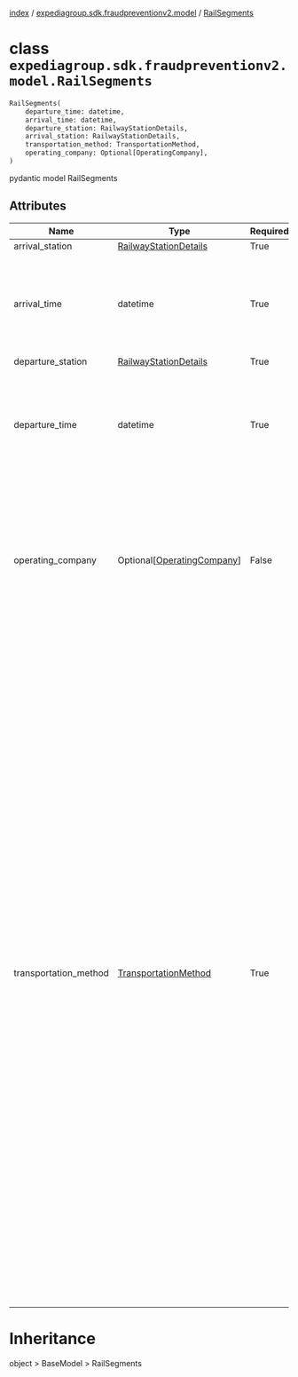 [index](index.md) /
[expediagroup.sdk.fraudpreventionv2.model](expediagroup.sdk.fraudpreventionv2.model.md)
/ [RailSegments](RailSegments.md)

# class `expediagroup.sdk.fraudpreventionv2.model.RailSegments`

```python
RailSegments(
    departure_time: datetime,
    arrival_time: datetime,
    departure_station: RailwayStationDetails,
    arrival_station: RailwayStationDetails,
    transportation_method: TransportationMethod,
    operating_company: Optional[OperatingCompany],
)
```

pydantic model RailSegments

## Attributes

| Name                  | Type                                                | Required | Description                                                                                                                                                                                                                                                                                                                                                                                                                                                                                                                                                                                                                                                                                                                                                                                                                                                                                                          |
| --------------------- | --------------------------------------------------- | -------- | -------------------------------------------------------------------------------------------------------------------------------------------------------------------------------------------------------------------------------------------------------------------------------------------------------------------------------------------------------------------------------------------------------------------------------------------------------------------------------------------------------------------------------------------------------------------------------------------------------------------------------------------------------------------------------------------------------------------------------------------------------------------------------------------------------------------------------------------------------------------------------------------------------------------- |
| arrival_station       | [RailwayStationDetails](RailwayStationDetails.md)   | True     | …                                                                                                                                                                                                                                                                                                                                                                                                                                                                                                                                                                                                                                                                                                                                                                                                                                                                                                                    |
| arrival_time          | datetime                                            | True     | The local date and time of the scheduled arrival at the destination station, in ISO-8601 date and time format `yyyy-MM-ddTHH:mm:ss.SSSZ`.                                                                                                                                                                                                                                                                                                                                                                                                                                                                                                                                                                                                                                                                                                                                                                            |
| departure_station     | [RailwayStationDetails](RailwayStationDetails.md)   | True     | …                                                                                                                                                                                                                                                                                                                                                                                                                                                                                                                                                                                                                                                                                                                                                                                                                                                                                                                    |
| departure_time        | datetime                                            | True     | The local date and time of the scheduled departure from the departure station, in ISO-8601 date and time format `yyyy-MM-ddTHH:mm:ss.SSSZ`.                                                                                                                                                                                                                                                                                                                                                                                                                                                                                                                                                                                                                                                                                                                                                                          |
| operating_company     | Optional\[[OperatingCompany](OperatingCompany.md)\] | False    | This attribute captures the name or identifier of the company responsible for operating the Rail product. It represents the specific operating entity, such as Amtrak, British Railways, or a bus company.                                                                                                                                                                                                                                                                                                                                                                                                                                                                                                                                                                                                                                                                                                           |
| transportation_method | [TransportationMethod](TransportationMethod.md)     | True     | This attribute represents the specific transportation method by which the passenger is traveling. It captures the mode of transportation used during the Rail product journey, Possible values are:<br/> - `BUS` - The Rail product includes bus transportation for certain segments of the itinerary.<br/> - `FERRY` - The Rail product involves ferry transportation as part of the journey.<br/> - `PUBLIC_TRANSPORT` - The Rail product represents the use of public transportation modes for the journey.<br/> - `TRAM` - The Rail product includes tram transportation as part of the journey.<br/> - `RAIL` - The Rail product specifically utilizes train transportation for the journey.<br/> - `TRANSFER` - The Rail product involves transfers between different modes of transportation.<br/> - `OTHER` - The Rail product utilizes transportation methods not covered by the aforementioned categories. |

# Inheritance

object > BaseModel > RailSegments
